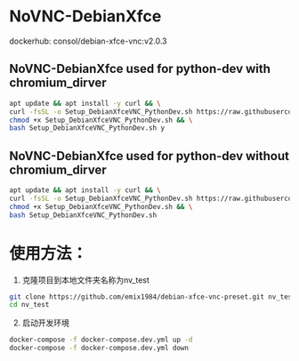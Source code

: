 # NoVNC-DebianXfce
dockerhub: consol/debian-xfce-vnc:v2.0.3

## NoVNC-DebianXfce used for python-dev with chromium_dirver
```bash
apt update && apt install -y curl && \
curl -fsSL -o Setup_DebianXfceVNC_PythonDev.sh https://raw.githubusercontent.com/emix1984/debian-xfce-vnc-preset/refs/heads/main/Setup_DebianXfceVNC_PythonDev.sh && \
chmod +x Setup_DebianXfceVNC_PythonDev.sh && \
bash Setup_DebianXfceVNC_PythonDev.sh y
```

## NoVNC-DebianXfce used for python-dev without chromium_dirver
```bash
apt update && apt install -y curl && \
curl -fsSL -o Setup_DebianXfceVNC_PythonDev.sh https://raw.githubusercontent.com/emix1984/debian-xfce-vnc-preset/refs/heads/main/Setup_DebianXfceVNC_PythonDev.sh && \
chmod +x Setup_DebianXfceVNC_PythonDev.sh && \
bash Setup_DebianXfceVNC_PythonDev.sh
```

# 使用方法：
1. 克隆项目到本地文件夹名称为nv_test
```bash
git clone https://github.com/emix1984/debian-xfce-vnc-preset.git nv_test
cd nv_test
```

2. 启动开发环境
```bash
docker-compose -f docker-compose.dev.yml up -d
docker-compose -f docker-compose.dev.yml down
```